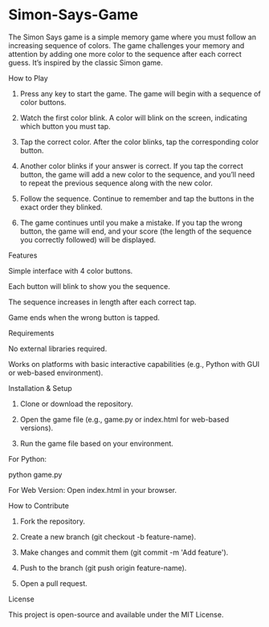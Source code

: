 # Simon-Says-Game

The Simon Says game is a simple memory game where you must follow an increasing sequence of colors. The game challenges your memory and attention by adding one more color to the sequence after each correct guess. It’s inspired by the classic Simon game.

How to Play

1. Press any key to start the game.
The game will begin with a sequence of color buttons.


2. Watch the first color blink.
A color will blink on the screen, indicating which button you must tap.


3. Tap the correct color.
After the color blinks, tap the corresponding color button.


4. Another color blinks if your answer is correct.
If you tap the correct button, the game will add a new color to the sequence, and you’ll need to repeat the previous sequence along with the new color.


5. Follow the sequence.
Continue to remember and tap the buttons in the exact order they blinked.


6. The game continues until you make a mistake.
If you tap the wrong button, the game will end, and your score (the length of the sequence you correctly followed) will be displayed.



Features

Simple interface with 4 color buttons.

Each button will blink to show you the sequence.

The sequence increases in length after each correct tap.

Game ends when the wrong button is tapped.


Requirements

No external libraries required.

Works on platforms with basic interactive capabilities (e.g., Python with GUI or web-based environment).


Installation & Setup

1. Clone or download the repository.

2. Open the game file (e.g., game.py or index.html for web-based versions).


3. Run the game file based on your environment.

For Python:

python game.py

For Web Version: Open index.html in your browser.




How to Contribute

1. Fork the repository.


2. Create a new branch (git checkout -b feature-name).


3. Make changes and commit them (git commit -m 'Add feature').


4. Push to the branch (git push origin feature-name).


5. Open a pull request.



License

This project is open-source and available under the MIT License.


